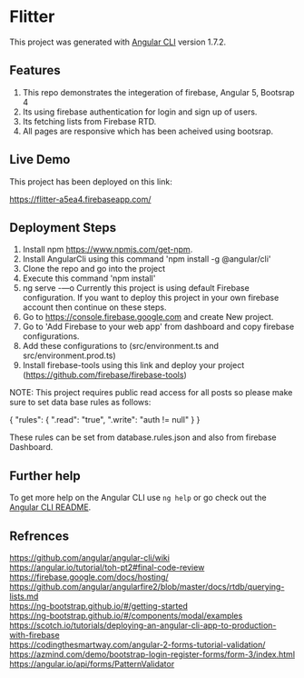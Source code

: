 # Flitter

This project was generated with [Angular CLI](https://github.com/angular/angular-cli) version 1.7.2.

## Features

1. This repo demonstrates the integeration of firebase, Angular 5, Bootsrap 4
2. Its using firebase authentication for login and sign up of users.
3. Its fetching lists from Firebase RTD. 
4. All pages are responsive which has been acheived using bootsrap.

## Live Demo

This project has been deployed on this link:

https://flitter-a5ea4.firebaseapp.com/

## Deployment Steps

1. Install npm https://www.npmjs.com/get-npm.
2. Install AngularCli using this command 'npm install -g @angular/cli'
3. Clone the repo and go into the project
4. Execute this command 'npm install'
5. ng serve -—o
Currently this project is using default Firebase configuration. If you want to deploy this project in your own firebase account then continue on these steps.
6. Go to https://console.firebase.google.com and create New project.
7. Go to 'Add Firebase to your web app' from dashboard and copy firebase configurations.
8. Add these configurations to (src/environment.ts and src/environment.prod.ts)
9. Install firebase-tools using this link and deploy your project (https://github.com/firebase/firebase-tools)

NOTE: This project requires public read access for all posts so please make sure to set data base rules as follows:

{
  	"rules": {
	    ".read": "true",
	    ".write": "auth != null"
	  }
}

These rules can be set from database.rules.json and also from firebase Dashboard.

## Further help

To get more help on the Angular CLI use `ng help` or go check out the [Angular CLI README](https://github.com/angular/angular-cli/blob/master/README.md).

## Refrences

https://github.com/angular/angular-cli/wiki	<br />
https://angular.io/tutorial/toh-pt2#final-code-review	<br />
https://firebase.google.com/docs/hosting/ <br />
https://github.com/angular/angularfire2/blob/master/docs/rtdb/querying-lists.md	<br />
https://ng-bootstrap.github.io/#/getting-started	<br />
https://ng-bootstrap.github.io/#/components/modal/examples	<br />
https://scotch.io/tutorials/deploying-an-angular-cli-app-to-production-with-firebase	<br />
https://codingthesmartway.com/angular-2-forms-tutorial-validation/	<br />
https://azmind.com/demo/bootstrap-login-register-forms/form-3/index.html	<br />
https://angular.io/api/forms/PatternValidator	<br />


